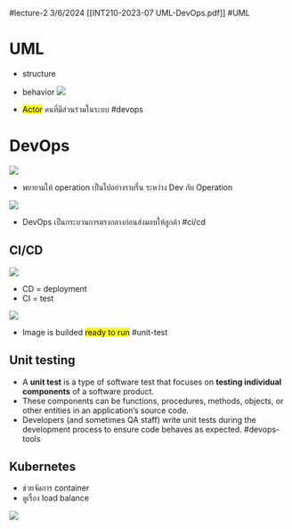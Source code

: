 #lecture-2 
3/6/2024
[[INT210-2023-07 UML-DevOps.pdf]]
#UML
# UML
- structure
- behavior
![](https://i.imgur.com/2WUi3n4.png)

- <mark class="hltr-yellow">Actor</mark> คนที่มีส่วนร่วมในระบบ
#devops
# DevOps
![](https://i.imgur.com/R7OzOMW.png)

- พยายามให้ operation เป็นไปอย่างราบรื่น ระหว่าง Dev กับ Operation

![](https://i.imgur.com/O3lHSxh.png)

- DevOps เป็นกระบวนการตรงกลางก่อนส่งมอบให้ลูกค้า
#ci/cd
## CI/CD

![](https://i.imgur.com/6EpoBY1.png)

- CD = deployment
- CI = test

![](https://i.imgur.com/L8DVkYV.png)
- Image is builded <mark class="hltr-yellow">ready to run</mark>
#unit-test

## Unit testing
- A **unit test** is a type of software test that focuses on **testing individual components** of a software product.
- These components can be functions, procedures, methods, objects, or other entities in an application’s source code.
- Developers (and sometimes QA staff) write unit tests during the development process to ensure code behaves as expected.
#devops-tools
## Kubernetes
- ช่วยจัดการ container
- ดูเรื่อง load balance

![](https://i.imgur.com/gR9Lvfc.png)

